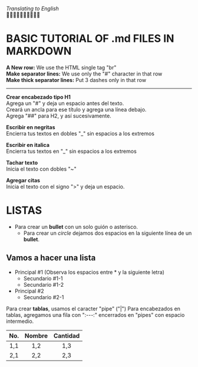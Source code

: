 _Translating to English_ <br/>
🐙🐙🐙🐙🐙🐙🐙🐙🐙🐙 
#
# BASIC TUTORIAL OF .md FILES IN MARKDOWN

__A New row:__ We use the HTML single tag "br" <br/>
__Make separator lines:__ We use only the "#" character in that row<br/>
__Make thick separator lines:__ Put 3 dashes only in that row<br/>

---

__Crear encabezado tipo H1__ <br/>
Agrega un "#" y deja un espacio antes del texto. <br/>
Creará un ancla para ese título y agrega una línea debajo. <br/>
Agrega "##" para H2, y así sucesivamente. <br/>

__Escribir en negritas__ <br/>
Encierra tus textos en dobles "_" sin espacios a los extremos

__Escribir en italica__ <br/>
Encierra tus textos en "_" sin espacios a los extremos

__Tachar texto__ <br/>
Inicia el texto con dobles "~"

__Agregar citas__ <br/>
Inicia el texto con el signo ">" y deja un espacio.


# LISTAS

- Para crear un __bullet__ con un solo guión o asterisco.
  * Para crear un _circle_ dejamos dos espacios en la siguiente línea de un __bullet__.

Vamos a hacer una lista
-----------------------
* Principal #1 (Observa los espacios entre * y la siguiente letra)
  * Secundario #1-1
  * Secundario #1-2
* Principal #2
  * Secundario #2-1
  
Para crear __tablas__, usamos el caracter "pipe" ("|")
Para encabezados en tablas, agregamos una fila con ":---:" encerrados en "pipes" con espacio intermedio.
  
| No. | Nombre | Cantidad |
| :---: | :---: | :-----: |
| 1,1 | 1,2 | 1,3 |
| 2,1 | 2,2 | 2,3 |
